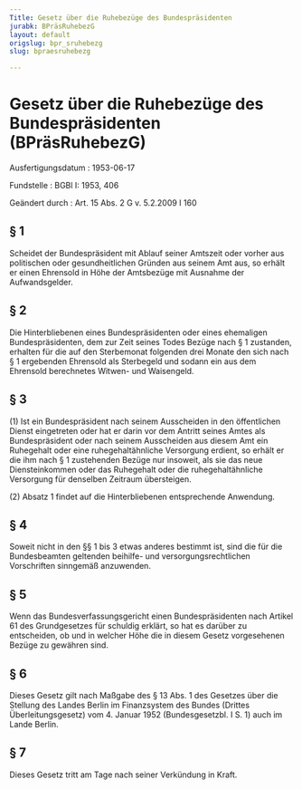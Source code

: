 ```yaml
---
Title: Gesetz über die Ruhebezüge des Bundespräsidenten
jurabk: BPräsRuhebezG
layout: default
origslug: bpr_sruhebezg
slug: bpraesruhebezg

---
```


# Gesetz über die Ruhebezüge des Bundespräsidenten (BPräsRuhebezG)

Ausfertigungsdatum
:   1953-06-17

Fundstelle
:   BGBl I: 1953, 406

Geändert durch
:   Art. 15 Abs. 2 G v. 5.2.2009 I 160



## § 1

Scheidet der Bundespräsident mit Ablauf seiner Amtszeit oder vorher aus politischen oder gesundheitlichen Gründen aus seinem Amt aus, so erhält er einen Ehrensold in Höhe der Amtsbezüge mit Ausnahme der Aufwandsgelder.


## § 2

Die Hinterbliebenen eines Bundespräsidenten oder eines ehemaligen Bundespräsidenten, dem zur Zeit seines Todes Bezüge nach § 1 zustanden, erhalten für die auf den Sterbemonat folgenden drei Monate den sich nach § 1 ergebenden Ehrensold als Sterbegeld und sodann ein aus dem Ehrensold berechnetes Witwen- und Waisengeld.


## § 3

(1) Ist ein Bundespräsident nach seinem Ausscheiden in den öffentlichen Dienst eingetreten oder hat er darin vor dem Antritt seines Amtes als Bundespräsident oder nach seinem Ausscheiden aus diesem Amt ein Ruhegehalt oder eine ruhegehaltähnliche Versorgung erdient, so erhält er die ihm nach § 1 zustehenden Bezüge nur insoweit, als sie das neue Diensteinkommen oder das Ruhegehalt oder die ruhegehaltähnliche Versorgung für denselben Zeitraum übersteigen.

(2) Absatz 1 findet auf die Hinterbliebenen entsprechende Anwendung.


## § 4

Soweit nicht in den §§ 1 bis 3 etwas anderes bestimmt ist, sind die für die Bundesbeamten geltenden beihilfe- und versorgungsrechtlichen Vorschriften sinngemäß anzuwenden.


## § 5

Wenn das Bundesverfassungsgericht einen Bundespräsidenten nach Artikel 61 des Grundgesetzes für schuldig erklärt, so hat es darüber zu entscheiden, ob und in welcher Höhe die in diesem Gesetz vorgesehenen Bezüge zu gewähren sind.


## § 6

Dieses Gesetz gilt nach Maßgabe des § 13 Abs. 1 des Gesetzes über die Stellung des Landes Berlin im Finanzsystem des Bundes (Drittes Überleitungsgesetz) vom 4. Januar 1952 (Bundesgesetzbl. I S. 1) auch im Lande Berlin.


## § 7

Dieses Gesetz tritt am Tage nach seiner Verkündung in Kraft.

